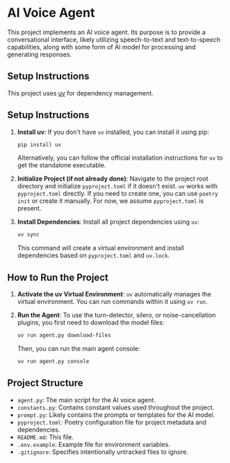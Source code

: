# AI Voice Agent

This project implements an AI voice agent. Its purpose is to provide a conversational interface, likely utilizing speech-to-text and text-to-speech capabilities, along with some form of AI model for processing and generating responses.

## Setup Instructions

This project uses [uv](https://github.com/astral-sh/uv) for dependency management.

## Setup Instructions

1.  **Install uv**:
    If you don't have `uv` installed, you can install it using pip:
    ```bash
    pip install uv
    ```
    Alternatively, you can follow the official installation instructions for `uv` to get the standalone executable.

2.  **Initialize Project (if not already done)**:
    Navigate to the project root directory and initialize `pyproject.toml` if it doesn't exist. `uv` works with `pyproject.toml` directly. If you need to create one, you can use `poetry init` or create it manually. For now, we assume `pyproject.toml` is present.

3.  **Install Dependencies**:
    Install all project dependencies using `uv`:
    ```bash
    uv sync
    ```
    This command will create a virtual environment and install dependencies based on `pyproject.toml` and `uv.lock`.

## How to Run the Project

1.  **Activate the uv Virtual Environment**:
    `uv` automatically manages the virtual environment. You can run commands within it using `uv run`.

2.  **Run the Agent**:
    To use the turn-detector, silero, or noise-cancellation plugins, you first need to download the model files:
    ```bash
    uv run agent.py download-files
    ```
    Then, you can run the main agent console:
    ```bash
    uv run agent.py console
    ```

## Project Structure

*   `agent.py`: The main script for the AI voice agent.
*   `constants.py`: Contains constant values used throughout the project.
*   `prompt.py`: Likely contains the prompts or templates for the AI model.
*   `pyproject.toml`: Poetry configuration file for project metadata and dependencies.
*   `README.md`: This file.
*   `.env.example`: Example file for environment variables.
*   `.gitignore`: Specifies intentionally untracked files to ignore.
